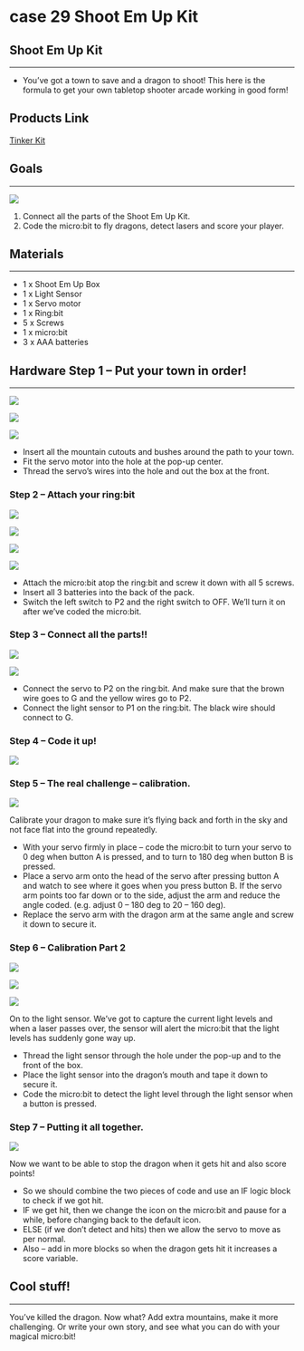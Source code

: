 ﻿# case 29 Shoot Em Up Kit

## Shoot Em Up Kit
---
- You’ve got a town to save and a dragon to shoot!
This here is the formula to get your own tabletop shooter arcade working in good form!


## Products Link

[Tinker Kit](https://www.elecfreaks.com/micro-bit-tinker-kit.html)

## Goals
---

![](https://wiki-media-ef.oss-cn-hongkong.aliyuncs.com/i18n/en/docusaurus-plugin-content-docs/current/microbit/getting-started/microbit-tinker-kit/images/pkEku1R.jpg)


 1. Connect all the parts of the Shoot Em Up Kit.
 2. Code the micro:bit to fly dragons, detect lasers and score your player.



## Materials
---
- 1 x Shoot Em Up Box
- 1 x Light Sensor
- 1 x Servo motor
- 1 x Ring:bit
- 5 x Screws
- 1 x micro:bit
- 3 x AAA batteries

## Hardware Step 1 – Put your town in order!
---

![](https://wiki-media-ef.oss-cn-hongkong.aliyuncs.com/i18n/en/docusaurus-plugin-content-docs/current/microbit/getting-started/microbit-tinker-kit/images/cxAVaIH.jpg)

![](https://wiki-media-ef.oss-cn-hongkong.aliyuncs.com/i18n/en/docusaurus-plugin-content-docs/current/microbit/getting-started/microbit-tinker-kit/images/cBXfEsN.jpg)

![](https://wiki-media-ef.oss-cn-hongkong.aliyuncs.com/i18n/en/docusaurus-plugin-content-docs/current/microbit/getting-started/microbit-tinker-kit/images/pkEku1R.jpg)

- Insert all the mountain cutouts and bushes around the path to your town.
- Fit the servo motor into the hole at the pop-up center.
- Thread the servo’s wires into the hole and out the box at the front.

### Step 2 – Attach your ring:bit


![](https://wiki-media-ef.oss-cn-hongkong.aliyuncs.com/i18n/en/docusaurus-plugin-content-docs/current/microbit/getting-started/microbit-tinker-kit/images/IvxKim4.jpg)

![](https://wiki-media-ef.oss-cn-hongkong.aliyuncs.com/i18n/en/docusaurus-plugin-content-docs/current/microbit/getting-started/microbit-tinker-kit/images/B42jRGl.jpg)

![](https://wiki-media-ef.oss-cn-hongkong.aliyuncs.com/i18n/en/docusaurus-plugin-content-docs/current/microbit/getting-started/microbit-tinker-kit/images/bXQOoHv.jpg)

![](https://wiki-media-ef.oss-cn-hongkong.aliyuncs.com/i18n/en/docusaurus-plugin-content-docs/current/microbit/getting-started/microbit-tinker-kit/images/qMtjTo0.jpg)


- Attach the micro:bit atop the ring:bit and screw it down with all 5 screws.
- Insert all 3 batteries into the back of the pack.
- Switch the left switch to P2 and the right switch to OFF. We’ll turn it on after we’ve coded the micro:bit.

### Step 3 – Connect all the parts!!


![](https://wiki-media-ef.oss-cn-hongkong.aliyuncs.com/i18n/en/docusaurus-plugin-content-docs/current/microbit/getting-started/microbit-tinker-kit/images/BwWywZd.jpg)

![](https://wiki-media-ef.oss-cn-hongkong.aliyuncs.com/i18n/en/docusaurus-plugin-content-docs/current/microbit/getting-started/microbit-tinker-kit/images/cZw9X3l.jpg)

- Connect the servo to P2 on the ring:bit. And make sure that the brown wire goes to G and the yellow wires go to P2.
- Connect the light sensor to P1 on the ring:bit. The black wire should connect to G.


### Step 4 – Code it up!

![](https://wiki-media-ef.oss-cn-hongkong.aliyuncs.com/i18n/en/docusaurus-plugin-content-docs/current/microbit/getting-started/microbit-tinker-kit/images/ZJtL5s2.png)



### Step 5 – The real challenge – calibration.


![](https://wiki-media-ef.oss-cn-hongkong.aliyuncs.com/i18n/en/docusaurus-plugin-content-docs/current/microbit/getting-started/microbit-tinker-kit/images/L7jsEBr.png)

Calibrate your dragon to make sure it’s flying back and forth in the sky and not face flat into the ground repeatedly.
- With your servo firmly in place – code the micro:bit to turn your servo to 0 deg when button A is pressed, and to turn to 180 deg when button B is pressed.
- Place a servo arm onto the head of the servo after pressing button A and watch to see where it goes when you press button B. If the servo arm points too far down or to the side, adjust the arm and reduce the angle coded. (e.g. adjust 0 – 180 deg to 20 – 160 deg).
- Replace the servo arm with the dragon arm at the same angle and screw it down to secure it.




### Step 6 – Calibration Part 2


![](https://wiki-media-ef.oss-cn-hongkong.aliyuncs.com/i18n/en/docusaurus-plugin-content-docs/current/microbit/getting-started/microbit-tinker-kit/images/MQQNOFH.jpg)

![](https://wiki-media-ef.oss-cn-hongkong.aliyuncs.com/i18n/en/docusaurus-plugin-content-docs/current/microbit/getting-started/microbit-tinker-kit/images/AVha4O3.jpg)

![](https://wiki-media-ef.oss-cn-hongkong.aliyuncs.com/i18n/en/docusaurus-plugin-content-docs/current/microbit/getting-started/microbit-tinker-kit/images/hDnLJaj.png)

On to the light sensor. We’ve got to capture the current light levels and when a laser passes over, the sensor will alert the micro:bit that the light levels has suddenly gone way up.
-  Thread the light sensor through the hole under the pop-up and to the front of the box.
-  Place the light sensor into the dragon’s mouth and tape it down to secure it.
-  Code the micro:bit to detect the light level through the light sensor when a button is pressed.


### Step 7 – Putting it all together.


![](https://wiki-media-ef.oss-cn-hongkong.aliyuncs.com/i18n/en/docusaurus-plugin-content-docs/current/microbit/getting-started/microbit-tinker-kit/images/S74dBUC.png)

Now we want to be able to stop the dragon when it gets hit and also score points!
-  So we should combine the two pieces of code and use an IF logic block to check if we got hit.
-  IF we get hit, then we change the icon on the micro:bit and pause for a while, before changing back to the default icon.
-  ELSE (if we don’t detect and hits) then we allow the servo to move as per normal.
-  Also – add in more blocks so when the dragon gets hit it increases a score variable.


## Cool stuff!
---

You’ve killed the dragon. Now what? Add extra mountains, make it more challenging. Or write your own story, and see what you can do with your magical micro:bit!
